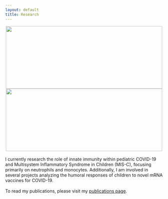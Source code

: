 ```yaml
---
layout: default
title: Research
---
```






<center><img src="/images/Migration-Movie.gif" width="500" height="200">
<img src="/images/TrackMate-Movie.gif" width="500" height="200"></center>
<br>
I currently research the role of innate immunity within pediatric COVID-19 and Multisystem Inflammatory Syndrome in Children (MIS-C), focusing primarily on neutrophils and monocytes. Additionally, I am involved in several projects analyzing the humoral responses of children to novel mRNA vaccines for COVID-19.
<br><br>
To read my publications, please visit my 
<a href="https://boribong.github.io/publications/">publications page</a>.

